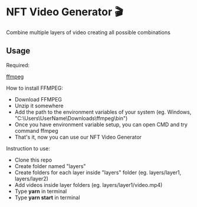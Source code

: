 # NFT Video Generator 🎬

Combine multiple layers of video creating all possible combinations

## Usage

Required:

[ffmpeg](https://www.gyan.dev/ffmpeg/builds/ffmpeg-git-essentials.7z)

How to install FFMPEG:

- Download FFMPEG
- Unzip it somewhere
- Add the path to the environment variables of your system (eg. Windows, "C:\Users\UserName\Downloads\ffmpeg\bin")
- Once you have environment variable setup, you can open CMD and try command ffmpeg
- That's it, now you can use our NFT Video Generator

Instruction to use:

- Clone this repo
- Create folder named "layers"
- Create folders for each layer inside "layers" folder (eg. layers/layer1, layers/layer2) 
- Add videos inside layer folders (eg. layers/layer1/video.mp4)
- Type **yarn** in terminal
- Type **yarn start** in terminal

